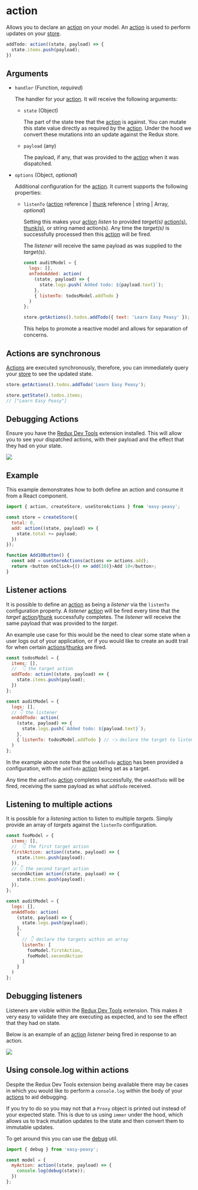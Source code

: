 # action

Allows you to declare an [action](/docs/api/action) on your model. An [action](/docs/api/action) is used to perform updates on your [store](/docs/api/store).

```javascript
addTodo: action((state, payload) => {
  state.items.push(payload);
})
```

##  Arguments

  - `handler` (Function, *required*)

    The handler for your [action](/docs/api/action). It will receive the following arguments:

    - `state` (Object)

      The part of the state tree that the [action](/docs/api/action) is against. You can mutate this state value directly as required by the [action](/docs/api/action). Under the hood we convert these mutations into an update against the Redux store.

    - `payload` (any)

      The payload, if any, that was provided to the [action](/docs/api/action) when it was dispatched.

  - `options` (Object, *optional*)

    Additional configuration for the [action](/docs/api/action). It current supports the following
    properties:

    - `listenTo` ([action](/docs/api/action) reference | [thunk](/docs/api/thunk) reference | string | Array, *optional*)

      Setting this makes your [action](/docs/api/action) *listen* to provided *target(s)* [action(s)](/docs/api/action), [thunk(s)](/docs/api/thunk), or string named action(s). Any time the *target(s)* is successfully processed then this [action](/docs/api/action) will be fired.

      The *listener* will receive the same payload as was supplied to the *target(s)*.

      ```javascript
      const auditModel = {
        logs: [],
        onTodoAdded: action(
          (state, payload) => {
            state.logs.push(`Added todo: ${payload.text}`);
          },
          { listenTo: todosModel.addTodo }
        )
      };

      store.getActions().todos.addTodo({ text: 'Learn Easy Peasy' });
      ```

      This helps to promote a reactive model and allows for separation of concerns.

## Actions are synchronous

[Actions](/docs/api/action) are executed synchronously, therefore, you can immediately query your [store](/docs/api/store) to see the updated state.

```javascript
store.getActions().todos.addTodo('Learn Easy Peasy');

store.getState().todos.items;
// ["Learn Easy Peasy"]
```

## Debugging Actions

Ensure you have the [Redux Dev Tools](https://github.com/zalmoxisus/redux-devtools-extension) extension installed. This will allow you to see your dispatched actions, with their payload and the effect that they had on your state.

<img src="../../assets/devtools-action.png" />

## Example

This example demonstrates how to both define an action and consume it from a React component.

```javascript
import { action, createStore, useStoreActions } from 'easy-peasy';

const store = createStore({
  total: 0,
  add: action((state, payload) => {
    state.total += payload;
  })
});

function Add10Button() {
  const add = useStoreActions(actions => actions.add);
  return <button onClick={() => add(10)}>Add 10</button>;
}
```

## Listener actions

It is possible to define an [action](/docs/api/action) as being a *listener* via the `listenTo` configuration property. A *listener* [action](/docs/api/action) will be fired every time that the *target* [action](/docs/api/action)/[thunk](/docs/api/thunk) successfully completes. The *listener* will receive the same payload that was provided to the *target*.

An example use case for this would be the need to clear some state when a user logs out of your application, or if you would like to create an audit trail for when certain [actions](/docs/api/action)/[thunks](/docs/api/thunk) are fired.

```javascript
const todosModel = {
  items: [],
  //  👇 the target action
  addTodo: action((state, payload) => {
    state.items.push(payload);
  })
};

const auditModel = {
  logs: [],
  // 👇 the listener
  onAddTodo: action(
    (state, payload) => {
      state.logs.push(`Added todo: ${payload.text}`);
    },
    { listenTo: todosModel.addTodo } // 👈 declare the target to listen to
  )
};
```

In the example above note that the `onAddTodo` [action](/docs/api/action) has been provided a configuration, with the `addTodo` [action](/docs/api/action) being set as a target.

Any time the `addTodo` [action](/docs/api/action) completes successfully, the `onAddTodo` will be fired, receiving the same payload as what `addTodo` received.

## Listening to multiple actions

It is possible for a *listening* action to listen to multiple *targets*. Simply provide an array of *targets* against the `listenTo` configuration.

```javascript
const fooModel = {
  items: [],
  //  👇 the first target action
  firstAction: action((state, payload) => {
    state.items.push(payload);
  }),
  // 👇 the second target action
  secondAction action((state, payload) => {
    state.items.push(payload);
  }),
};

const auditModel = {
  logs: [],
  onAddTodo: action(
    (state, payload) => {
      state.logs.push(payload);
    },
    {
      // 👇 declare the targets within an array
      listenTo: [
        fooModel.firstAction,
        fooModel.secondAction
      ]
    }
  )
};
```

## Debugging listeners

Listeners are visible within the [Redux Dev Tools](https://github.com/zalmoxisus/redux-devtools-extension) extension. This makes it very easy to validate they are executing as expected, and to see the effect that they had on state.

Below is an example of an [action](/docs/api/action) *listener* being fired in response to an action.

<img src="../../assets/devtools-listenaction.png" />

## Using console.log within actions

Despite the Redux Dev Tools extension being available there may be cases in which you would like to perform a `console.log` within the body of your [actions](/docs/api/action) to aid debugging.

If you try to do so you may not that a `Proxy` object is printed out instead of your expected state. This is due to us using `immer` under the hood, which allows us to track mutation updates to the state and then convert them to immutable updates.

To get around this you can use the [debug](/docs/api/debug) util.

```javascript
import { debug } from 'easy-peasy';

const model = {
  myAction: action((state, payload) => {
    console.log(debug(state));
  })
};
```